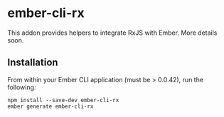 # ember-cli-rx

This addon provides helpers to integrate RxJS with Ember. More details soon.

## Installation

From within your Ember CLI application (must be > 0.0.42), run the
following:

    npm install --save-dev ember-cli-rx
    ember generate ember-cli-rx

